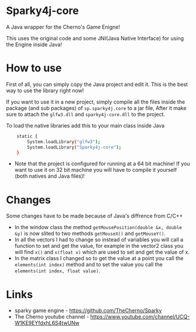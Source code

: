 # Sparky4j-core
A Java wrapper for the Cherno's Game Enigne!

This uses the original code and some JNI(Java Native Interface) for using the Engine inside Java!

# How to use
First of all, you can simply copy the Java project and edit it. This is the best way to use the library right now!

If you want to use it in a new project, simply compile all the files inside the package (and sub packages) of `sp.sparky4j.core` to a jar file, After it make sure to attach the `glfw3.dll` and `sparky4j-core.dll` to the project.

To load the native libraries add this to your main class inside Java 
```sh
	static {
		System.loadLibrary("glfw3");
		System.loadLibrary("Sparky4j-core");
	}
```

* Note that the project is configured for running at a 64 bit machine! If you want to use it on 32 bit machine you will have to compile it yourself (both natives and Java files)!

# Changes
Some changes have to be made because of Java's diffrence from C/C++

* In the window class the method ` getMousePosition(double &x, double &y) ` is now slited to two methods
  ` getMouseX() ` and ` getMouseY() `.
* In all the vectors I had to change so instead of variables you will call a function to set and get the value, for example in the vector2 class you will find `x()` and `x(float x)` which are used to set and get the value of x.
* In the matrix class I changed so to get the value at a point you call the `elements(int index)` method and to set the value you call the `elements(int index, float value)`.

# Links
* sparky game engine - https://github.com/TheCherno/Sparky
* The Cherno youtube channel - https://www.youtube.com/channel/UCQ-W1KE9EYfdxhL6S4twUNw

